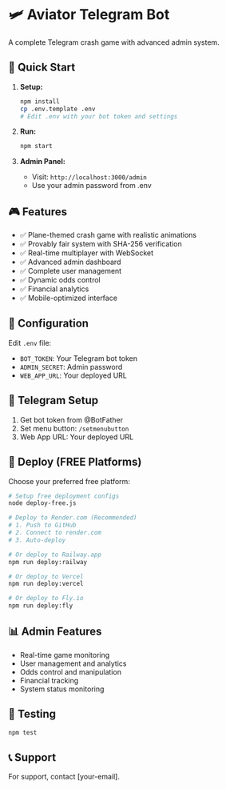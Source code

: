# 🛩️ Aviator Telegram Bot

A complete Telegram crash game with advanced admin system.

## 🚀 Quick Start

1. **Setup:**
   ```bash
   npm install
   cp .env.template .env
   # Edit .env with your bot token and settings
   ```

2. **Run:**
   ```bash
   npm start
   ```

3. **Admin Panel:**
   - Visit: `http://localhost:3000/admin`
   - Use your admin password from .env

## 🎮 Features

- ✅ Plane-themed crash game with realistic animations
- ✅ Provably fair system with SHA-256 verification  
- ✅ Real-time multiplayer with WebSocket
- ✅ Advanced admin dashboard
- ✅ Complete user management
- ✅ Dynamic odds control
- ✅ Financial analytics
- ✅ Mobile-optimized interface

## 🔧 Configuration

Edit `.env` file:
- `BOT_TOKEN`: Your Telegram bot token
- `ADMIN_SECRET`: Admin password
- `WEB_APP_URL`: Your deployed URL

## 📱 Telegram Setup

1. Get bot token from @BotFather
2. Set menu button: `/setmenubutton`
3. Web App URL: Your deployed URL

## 🚀 Deploy (FREE Platforms)

Choose your preferred free platform:

```bash
# Setup free deployment configs
node deploy-free.js

# Deploy to Render.com (Recommended)
# 1. Push to GitHub
# 2. Connect to render.com
# 3. Auto-deploy

# Or deploy to Railway.app
npm run deploy:railway

# Or deploy to Vercel
npm run deploy:vercel

# Or deploy to Fly.io  
npm run deploy:fly
```

## 📊 Admin Features

- Real-time game monitoring
- User management and analytics
- Odds control and manipulation
- Financial tracking
- System status monitoring

## 🧪 Testing

```bash
npm test
```

## 📞 Support

For support, contact [your-email].
